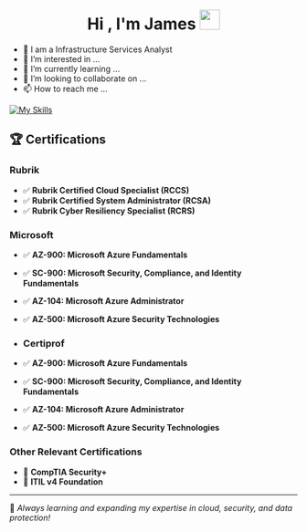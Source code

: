 <h1 align="center">Hi , I'm James <img src="https://media.giphy.com/media/hvRJCLFzcasrR4ia7z/giphy.gif" width="35"></h1>
<p align="center">
</p>



- 🏫 I am a Infrastructure Services Analyst
- 👀 I’m interested in ...
- 🌱 I’m currently learning ...
- 💞️ I’m looking to collaborate on ...
- 📫 How to reach me ...

[![My Skills](https://skillicons.dev/icons?i=windows,azure,vscode,apple,unity,unreal)](https://skillicons.dev)


## 🏆 Certifications

### Rubrik
- ✅ **Rubrik Certified Cloud Specialist (RCCS)**
- ✅ **Rubrik Certified System Administrator (RCSA)**
- ✅ **Rubrik Cyber Resiliency Specialist (RCRS)**

### Microsoft
- ✅ **AZ-900: Microsoft Azure Fundamentals**
- ✅ **SC-900: Microsoft Security, Compliance, and Identity Fundamentals**
- ✅ **AZ-104: Microsoft Azure Administrator**
- ✅ **AZ-500: Microsoft Azure Security Technologies**

- ### Certiprof
- ✅ **AZ-900: Microsoft Azure Fundamentals**
- ✅ **SC-900: Microsoft Security, Compliance, and Identity Fundamentals**
- ✅ **AZ-104: Microsoft Azure Administrator**
- ✅ **AZ-500: Microsoft Azure Security Technologies**

### Other Relevant Certifications
- 📜 **CompTIA Security+**
- 📜 **ITIL v4 Foundation**

---

📝 *Always learning and expanding my expertise in cloud, security, and data protection!*
